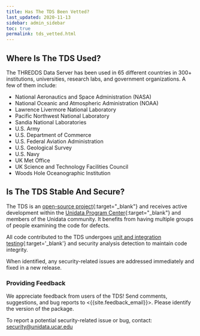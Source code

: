 ```yaml
---
title: Has The TDS Been Vetted?
last_updated: 2020-11-13
sidebar: admin_sidebar
toc: true
permalink: tds_vetted.html
---
```


## Where Is The TDS Used?

The THREDDS Data Server has been used in 65 different countries in 300+ institutions, universities, research labs, and government organizations.
A few of them include:

* National Aeronautics and Space Administration (NASA)
* National Oceanic and Atmospheric Administration (NOAA)
* Lawrence Livermore National Laboratory
* Pacific Northwest National Laboratory
* Sandia National Laboratories
* U.S. Army
* U.S. Department of Commerce
* U.S. Federal Aviation Administration
* U.S. Geological Survey
* U.S. Navy
* UK Met Office
* UK Science and Technology Facilities Council
* Woods Hole Oceanographic Institution

## Is The TDS Stable And Secure?

The TDS is an [open-source project](https://github.com/Unidata/tds){:target="_blank"} and receives active development within the [Unidata Program Center](https://www.unidata.ucar.edu/){:target="_blank"} and members of the Unidata community. 
It benefits from having multiple groups of people examining the code for defects.

All code contributed to the TDS undergoes [unit and integration testing](https://github.com/Unidata/tds/blob/master/.github/workflows/tds.yml){:target='_blank'} and security analysis detection to maintain code integrity.

When identified, any security-related issues are addressed immediately and fixed in a new release.

### Providing Feedback

We appreciate feedback from users of the TDS!
Send comments, suggestions, and bug reports to <{{site.feedback_email}}>. 
Please identify the version of the package.

To report a potential security-related issue or bug, contact: <security@unidata.ucar.edu>
